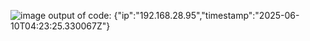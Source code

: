 ![image](https://github.com/user-attachments/assets/d2e38f73-6492-4dfa-b5a1-261d04533cfd)
output of code:
{"ip":"192.168.28.95","timestamp":"2025-06-10T04:23:25.330067Z"}
